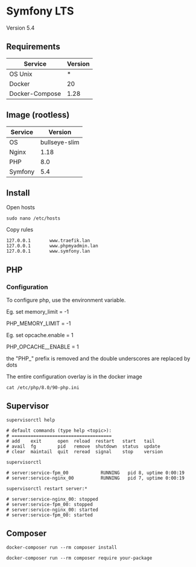 # Symfony LTS

Version 5.4

## Requirements

| Service           | Version |
| ----------------- | ------- |
| OS Unix           | *       |
| Docker            | 20      |
| Docker-Compose    | 1.28    |

## Image (rootless)

| Service           | Version       |
| ----------------- | ------------- |
| OS                | bullseye-slim |
| Nginx             | 1.18          |
| PHP               | 8.0           |
| Symfony           | 5.4           |

## Install

Open hosts

```
sudo nano /etc/hosts
```

Copy rules

```
127.0.0.1       www.traefik.lan
127.0.0.1       www.phpmyadmin.lan
127.0.0.1       www.symfony.lan
```

## PHP

### Configuration

To configure php, use the environment variable.

Eg. set memory_limit = -1

PHP_MEMORY_LIMIT = -1

Eg. set opcache.enable = 1

PHP_OPCACHE__ENABLE = 1

the "PHP_" prefix is removed and the double underscores are replaced by dots

The entire configuration overlay is in the docker image

```shell
cat /etc/php/8.0/90-php.ini
```

## Supervisor

```shell
supervisorctl help

# default commands (type help <topic>):
# =====================================
# add    exit      open  reload  restart   start   tail   
# avail  fg        pid   remove  shutdown  status  update 
# clear  maintail  quit  reread  signal    stop    version
```

```shell
supervisorctl

# server:service-fpm_00            RUNNING   pid 8, uptime 0:00:19
# server:service-nginx_00          RUNNING   pid 7, uptime 0:00:19
```

```shell
supervisorctl restart server:*

# server:service-nginx_00: stopped
# server:service-fpm_00: stopped
# server:service-nginx_00: started
# server:service-fpm_00: started
```

## Composer

```shell
docker-composer run --rm composer install
```

```shell
docker-composer run --rm composer require your-package
```
